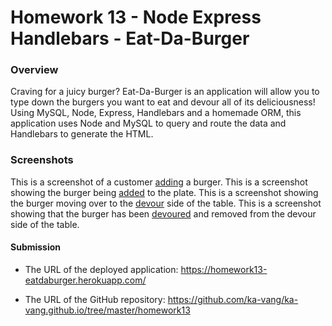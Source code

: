 # Homework 13 - Node Express Handlebars - Eat-Da-Burger

### Overview

Craving for a juicy burger? Eat-Da-Burger is an application will allow you to type down the burgers you want to eat and devour all of its deliciousness! Using MySQL, Node, Express, Handlebars and a homemade ORM, this application uses Node and MySQL to query and route the data and Handlebars to generate the HTML.

### Screenshots

This is a screenshot of a customer <a href="public/assets/img/1.png">adding</a> a burger.
This is a screenshot showing the burger being <a href="public/assets/img/2.png">added</a> to the plate.
This is a screenshot showing the burger moving over to the <a href="public/assets/img/3.png">devour</a> side of the table.
This is a screenshot showing that the burger has been <a href="public/assets/img/4.png">devoured</a> and removed from the devour side of the table.

#### Submission

* The URL of the deployed application: https://homework13-eatdaburger.herokuapp.com/

* The URL of the GitHub repository: https://github.com/ka-vang/ka-vang.github.io/tree/master/homework13
